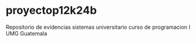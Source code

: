 # proyectop12k24b
Repositorio de evidencias sistemas universitario curso de programacion I UMG Guatemala
